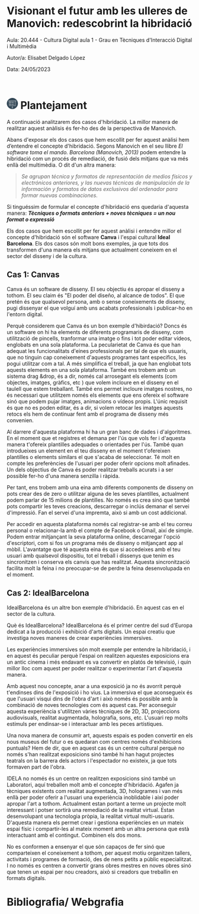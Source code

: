 
# Visionant el futur amb les ulleres de Manovich: redescobrint la hibridació

Aula: 20.444 - Cultura Digital aula 1 - Grau en Tècniques d'Interacció Digital i Multimèdia

Autor/a: Elisabet Delgado López

Data: 24/05/2023

# <img src="/presentacion.png" width="30" height="30" style="padding-top:30px"> Plantejament
A continuació analitzarem dos casos d'hibridació. La millor manera de realitzar aquest anàlisis és fer-ho des de la perspectiva de Manovich.

Abans d'exposar els dos casos que hem escollit per fer aquest anàlisi hem d’entendre el concepte d'hibridació. Segons Manovich en el seu llibre <em> El software toma el mando. Barcelona (Manovich, 2013) </em> podem entendre la hibridació com un procés de remediació, de fusió dels mitjans que va més enllà del multimèdia. O dit d'un altra manera: 
> <em>Se agrupan técnica y formatos de representación de medios físicos y electrónicos anteriores, y las nuevas técnicas de manipulación de la información y formatos de datos exclusivos del ordenador para formar nuevas combinaciones.</em>

Si tinguéssim de formular el concepte d'hibridació ens quedaria d'aquesta manera: <em><strong>Tècniques o formats anteriors + noves tècniques = un nou format o expressió </strong></em>

Els dos casos que hem escollit per fer aquest anàlisi i entendre millor el concepte d'hibridació són el software <strong>Canva</strong> i l'espai cultural <strong>Ideal Barcelona</strong>. Els dos casos són molt bons exemples, ja que tots dos transformen d'una manera els mitjans que actualment coneixem en el sector del disseny i de la cultura.


## Cas 1: Canvas
Canva és un software de disseny. El seu objectiu és apropar el disseny a tothom. El seu claim és "El poder del diseño, al alcance de todos". El que pretén és que qualsevol persona, amb o sense coneixements de disseny, pugi dissenyar el que volguí amb uns acabats professionals i publicar-ho en l'entorn digital.

Perquè considerem que Canva és un bon exemple d'hibirdació?
Doncs és un software on hi ha elements de diferents programaris de disseny, com utilització de pincells, tranformar una imatge o fins i tot poder editar vídeos, englobats en una sola plataforma.
La pecularietat de Canva és que han adequat les funcionalitats d'eines professionals per tal de que els usuaris, que no tinguin cap coneixement d'aquests programes tant especifics, les pogui utilitzar com a tal. A més simplifica el treball, ja que han englobat tots aquests elements en una sola plataforma. També ens trobem amb un sistema drag &drop, és a dir, només cal arrosegant els elements (com objectes, imatges, gràfics, etc ) que volem incloure en el disseny en el taulell que estem treballant. També ens permet incloure imatges nostres, no és necessari que utilitzem només els elements que ens ofereix el software sinó que podem pujar imatges, animacions o vídeos propis. L'únic requisit és que no es poden editar, és a dir, si volem retocar les imatges aquests retocs els hem de continuar fent amb el programa de disseny més convenien.

Al darrere d'aquesta plataforma hi ha un gran banc de dades i d'algoritmes. En el moment que et registres et demana per l'ús que vols fer i d'aquesta manera t'ofereix plantilles adequades o orientades per l'ús. També quan introdueixes un element en el teu disseny en el moment t'ofereixen plantilles o elements similars el que s'acaba de seleccionar. Té molt en compte les preferències de l'usuari per poder oferir opcions molt afinades. Un dels objectius de Canva és poder realitzar treballs acurats i a ser possible fer-ho d'una manera senzilla i ràpida.

Per tant, ens trobem amb una eina amb diferents components de disseny on pots crear des de zero o utilitzar alguna de les seves plantilles, actualment podem parlar de 15 milions de plantilles. No només es crea sinó que també pots compartir les teves creacions, descarregar o inclús demanar el servei d'impressió. Fan el servei d'una impremta, això si amb un cost addicional.

Per accedir en aquesta plataforma només cal registrar-se amb el teu correu personal o relacionar-la amb el compte de Facebook o Gmail, així de simple. Podem entrar mitjançant la seva plataforma online, descarregar l'opció d'escriptori, com si fos un programa més de disseny o mitjançant app al mòbil. L'avantatge que té aquesta eina és que si accedeixes amb el teu usuari amb qualsevol dispositiu, tot el treball i dissenys que tenim es sincronitzen i conserva els canvis que has realitzat. Aquesta sincronització facilita molt la feina i no preocupar-se de perdre la feina desenvolupada en el moment.


## Cas 2: IdealBarcelona

IdealBarcelona és un altre bon exemple d'hibridació. En aquest cas en el sector de la cultura.

Què és IdealBarcelona?
IdealBarcelona és el primer centre del sud d'Europa dedicat a la producció i exhibició d'arts digitals. Un espai creatiu que investiga noves maneres de crear experiències immersives.

Les experiències immersives són molt exemple per entendre la hibridació, i en aquest és peculiar perquè l'espai on realitzen aquestes exposicions era un antic cinema i més endavant es va convertir en platós de televisió, i quin millor lloc com aquest per poder realitzar o experimentar l'art d'aquesta manera.

Amb aquest nou concepte, anar a una exposició ja no és avorrit perquè t'endinses dins de l'exposició i ho vius. La immersiva el que aconsegueix és que l'usuari visqui dins de l'obra d'art i això només és possible amb la combinació de noves tecnologies com és aquest cas. Per aconseguir aquesta experiència s'utilitzen vàries tècniques de 2D, 3D, projeccions audiovisuals, realitat augmentada, holografia, sons, etc. L'usuari rep molts estímuls per endinsar-se i interactuar amb les peces artístiques.

Una nova manera de consumir art, aquests espais es poden convertir en els nous museus del futur o es quedaran com centres només d'exhibicions puntuals? Hem de dir, que en aquest cas és un centre cultural perquè no només s'han realitzat exposicions sinó també hi han hagut projectes teatrals on la barrera dels actors i l'espectador no existeix, ja que tots formaven part de l'obra.

IDELA no només és un centre on realitzen exposicions sinó també un Laboratori, aquí treballen molt amb el concepte d'hibridació. Agafen ja tècniques existents com realitat augmentada, 3D, hologrames i van més enllà per poder oferir a l'usuari una experiència inoblidable i així poder apropar l'art a tothom. Actualment estan portant a terme un projecte molt interessant i potser sortirà una remediació de la realitat virtual. Estan desenvolupant una tecnologia pròpia, la realitat virtual multi-usuaris. D'aquesta manera els permet crear i gestiona experiències en un mateix espai físic i compartir-les al mateix moment amb un altra persona que està interactuant amb el contingut. Combinen els dos mons.

No es conformen a ensenyar el que són capaços de fer sinó que comparteixen el coneixement a tothom, per aquest motiu organitzen tallers, activitats i programes de formació, des de nens petits a públic especialitzat. I no només es centren a convertir grans obres mestres en noves obres sinó que tenen un espai per nou creadors, això si creadors que treballin en formats digitals.

# Bibliografia/ Webgrafia
